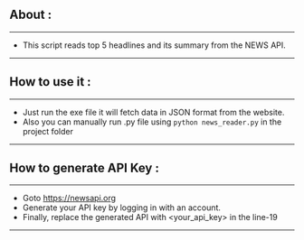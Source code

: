 ## About :

---

- This script reads top 5 headlines and its summary from the NEWS API.

---

## How to use it :

---

- Just run the exe file it will fetch data in JSON format from the website.
- Also you can manually run .py file using `python news_reader.py` in the project folder

---

## How to generate API Key :

---

- Goto https://newsapi.org
- Generate your API key by logging in with an account.
- Finally, replace the generated API with <your_api_key> in the line-19

---
